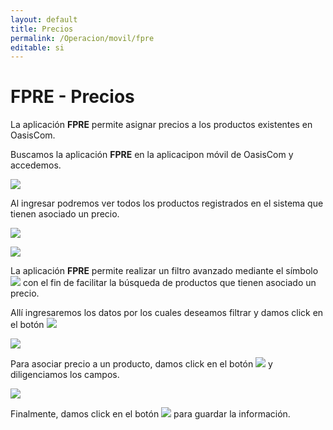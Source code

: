 ```yaml
---
layout: default
title: Precios
permalink: /Operacion/movil/fpre
editable: si
---
```


# FPRE - Precios

La aplicación **FPRE** permite asignar precios a los productos existentes en OasisCom.  

Buscamos la aplicación **FPRE** en la aplicacipon móvil de OasisCom y accedemos.  

![](fpre.png)

Al ingresar podremos ver todos los productos registrados en el sistema que tienen asociado un precio.  

![](fpre1.png)

![](fpre2.png)

La aplicación **FPRE** permite realizar un filtro avanzado mediante el símbolo ![](filtro.png) con el fin de facilitar la búsqueda de productos que tienen asociado un precio.  

Allí ingresaremos los datos por los cuales deseamos filtrar y damos click en el botón ![](filtro.png)


![](fpre3.png)

Para asociar precio a un producto, damos click en el botón ![](mas.png) y diligenciamos los campos.  


![](fpre4.png)


Finalmente, damos click en el botón ![](guardar.png) para guardar la información.  
